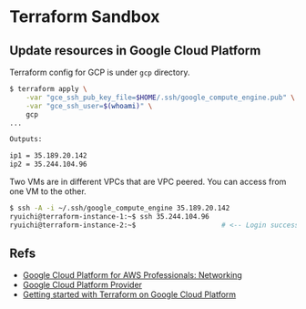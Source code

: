 
# Terraform Sandbox

## Update resources in Google Cloud Platform

Terraform config for GCP is under `gcp` directory.

```sh
$ terraform apply \
    -var "gce_ssh_pub_key_file=$HOME/.ssh/google_compute_engine.pub" \
    -var "gce_ssh_user=$(whoami)" \
    gcp
...

Outputs:

ip1 = 35.189.20.142
ip2 = 35.244.104.96
```

Two VMs are in different VPCs that are VPC peered. You can access from one VM to the other.

```sh
$ ssh -A -i ~/.ssh/google_compute_engine 35.189.20.142
ryuichi@terraform-instance-1:~$ ssh 35.244.104.96
ryuichi@terraform-instance-2:~$                     # <-- Login successful
```

## Refs

* [Google Cloud Platform for AWS Professionals: Networking](https://cloud.google.com/docs/compare/aws/networking)
* [Google Cloud Platform Provider](https://www.terraform.io/docs/providers/google/index.html)
* [Getting started with Terraform on Google Cloud Platform](https://cloud.google.com/community/tutorials/getting-started-on-gcp-with-terraform)